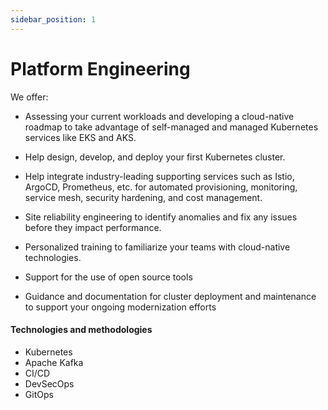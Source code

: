 ```yaml
---
sidebar_position: 1
---
```

# Platform Engineering

We offer: 

- Assessing your current workloads and developing a cloud-native roadmap to take advantage of self-managed and managed Kubernetes services like EKS and AKS.

- Help design, develop, and deploy your first Kubernetes cluster.

- Help integrate industry-leading supporting services such as Istio, ArgoCD, Prometheus, etc. for automated provisioning, monitoring, service mesh, security hardening, and cost management.

- Site reliability engineering to identify anomalies and fix any issues before they impact performance.

- Personalized training to familiarize your teams with cloud-native technologies.

- Support for the use of open source tools

- Guidance and documentation for cluster deployment and maintenance to support your ongoing modernization efforts

#### Technologies and methodologies
- Kubernetes
- Apache Kafka
- CI/CD
- DevSecOps
- GitOps